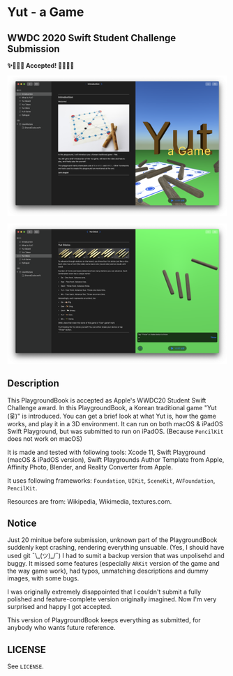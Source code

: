 # Yut - a Game



## WWDC 2020 Swift Student Challenge Submission

__✨🧑🏻‍💻 Accepted! 🧑🏻‍💻✨__

![image](./images/image_1.png)

![image](./images/image_2.png)

## Description

This PlaygroundBook is accepted as Apple's WWDC20 Student Swift Challenge award. In this PlaygroundBook, a Korean traditional game "Yut (윷)" is introduced. You can get a brief look at what Yut is, how the game works, and play it in a 3D environment. It can run on both macOS & iPadOS Swift Playground, but was submitted to run on iPadOS. (Because `PencilKit` does not work on macOS)



It is made and tested with following tools: Xcode 11, Swift Playground (macOS & iPadOS version), Swift Playgrounds Author Template from Apple, Affinity Photo, Blender, and Reality Converter from Apple.



It uses following frameworks: `Foundation`, `UIKit`, `SceneKit`, `AVFoundation`, `PencilKit`.



Resources are from: Wikipedia, Wikimedia, textures.com.



## Notice

Just 20 minitue before submission, unknown part of the PlaygroundBook suddenly kept crashing, rendering everything unsuable. (Yes, I should have used git  ¯\\\_(ツ)\_/¯) I had to sumit a backup version that was unpolisehd and buggy. It missed some features (especially `ARKit` version of the game and the way game work), had typos, unmatching descriptions and dummy images, with some bugs.



I was originally extremely disappointed that I couldn't submit a fully polished and feature-complete version originally imagined. Now I'm very surprised and happy I got accepted. 



This version of PlaygroundBook keeps everything as submitted, for anybody who wants future reference.



## LICENSE

See `LICENSE`.